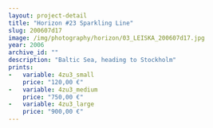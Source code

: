 ```yaml
---
layout: project-detail
title: "Horizon #23 Sparkling Line"
slug: 200607d17
image: /img/photography/horizon/03_LEISKA_200607d17.jpg
year: 2006
archive_id: ""
description: "Baltic Sea, heading to Stockholm"
prints: 
-   variable: 4zu3_small
    price: "120,00 €"
-   variable: 4zu3_medium
    price: "750,00 €"
-   variable: 4zu3_large
    price: "900,00 €"
---
```

